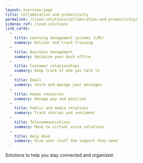 ```yaml
---
layout: overview-page
title: Collaboration and productivity
permalink: /cloud-solutions/collaboration-and-productivity/
sidenav_ref: cloud-solutions
link_cards:
  - 
    title: Learning management systems (LMS)
    summary: Deliver and track training
  - 
    title: Business management
    summary: Optimize your back office
  - 
    title: Customer relationships
    summary: Keep track of who you talk to
  - 
    title: Email
    summary: Store and manage your messages
  - 
    title: Human resources
    summary: Manage pay and position
  - 
    title: Public and media relations
    summary: Track stories and sentiment
  - 
    title: Telecommunications
    summary: Move to virtual voice solutions
  - 
    title: Help desk
    summary: Give your staff the support they need
---
```


Solutions to help you stay connected and organized.
